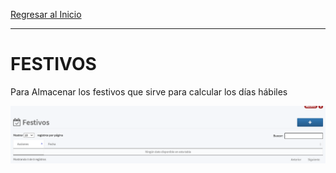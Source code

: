 [Regresar al Inicio](../README.md)

---
# FESTIVOS

Para Almacenar los festivos que sirve para calcular los días hábiles

![Festivos](../recursos/img/festivos.png)

